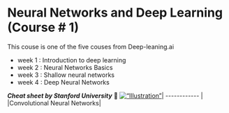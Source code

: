 # Neural Networks and Deep Learning (Course # 1)
This couse is one of the five couses from Deep-leaning.ai
- week 1 : Introduction to deep learning
- week 2 : Neural Networks Basics
- week 3 : Shallow neural networks
- week 4 : Deep Neural Networks


***Cheat sheet by Stanford University*** :evergreen_tree:
<a href="https://github.com/afshinea/stanford-cs-229-machine-learning/blob/master/en/cheatsheet-deep-learning.pdf"><img src="https://stanford.edu/~shervine/teaching/cs-229/illustrations/cover/en-003.png" alt=“Illustration” width=“220px”/></a>| 
------------ | 
|Convolutional Neural Networks|
